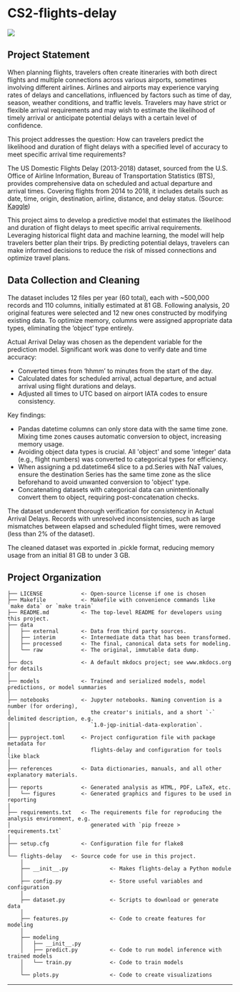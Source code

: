 # CS2-flights-delay

<a target="_blank" href="https://cookiecutter-data-science.drivendata.org/">
    <img src="https://img.shields.io/badge/CCDS-Project%20template-328F97?logo=cookiecutter" />
</a>

## Project Statement

When planning flights, travelers often create itineraries with both direct flights and multiple connections across various airports, sometimes involving different airlines. Airlines and airports may experience varying rates of delays and cancellations, influenced by factors such as time of day, season, weather conditions, and traffic levels. Travelers may have strict or flexible arrival requirements and may wish to estimate the likelihood of timely arrival or anticipate potential delays with a certain level of confidence.

This project addresses the question: How can travelers predict the likelihood and duration of flight delays with a specified level of accuracy to meet specific arrival time requirements?

The US Domestic Flights Delay (2013-2018) dataset, sourced from the U.S. Office of Airline Information, Bureau of Transportation Statistics (BTS), provides comprehensive data on scheduled and actual departure and arrival times. Covering flights from 2014 to 2018, it includes details such as date, time, origin, destination, airline, distance, and delay status. (Source: [Kaggle](https://www.kaggle.com/datasets/gabrielluizone/us-domestic-flights-delay-prediction-2013-2018))

This project aims to develop a predictive model that estimates the likelihood and duration of flight delays to meet specific arrival requirements. Leveraging historical flight data and machine learning, the model will help travelers better plan their trips. By predicting potential delays, travelers can make informed decisions to reduce the risk of missed connections and optimize travel plans.

## Data Collection and Cleaning

The dataset includes 12 files per year (60 total), each with ~500,000 records and 110 columns, initially estimated at 81 GB. Following analysis, 20 original features were selected and 12 new ones constructed by modifying existing data. To optimize memory, columns were assigned appropriate data types, eliminating the ‘object’ type entirely.

Actual Arrival Delay was chosen as the dependent variable for the prediction model. Significant work was done to verify date and time accuracy:
*	Converted times from ‘hhmm’ to minutes from the start of the day.
*	Calculated dates for scheduled arrival, actual departure, and actual arrival using flight durations and delays.
*	Adjusted all times to UTC based on airport IATA codes to ensure consistency.

Key findings:
*	Pandas datetime columns can only store data with the same time zone. Mixing time zones causes automatic conversion to object, increasing memory usage.
*	Avoiding object data types is crucial. All 'object' and some 'integer' data (e.g., flight numbers) was converted to categorical types for efficiency.
*	When assigning a pd.datetime64 slice to a pd.Series with NaT values, ensure the destination Series has the same time zone as the slice beforehand to avoid unwanted conversion to 'object' type.
*	Concatenating datasets with categorical data can unintentionally convert them to object, requiring post-concatenation checks.

The dataset underwent thorough verification for consistency in Actual Arrival Delays. Records with unresolved inconsistencies, such as large mismatches between elapsed and scheduled flight times, were removed (less than 2% of the dataset).

The cleaned dataset was exported in .pickle format, reducing memory usage from an initial 81 GB to under 3 GB.



## Project Organization

```
├── LICENSE            <- Open-source license if one is chosen
├── Makefile           <- Makefile with convenience commands like `make data` or `make train`
├── README.md          <- The top-level README for developers using this project.
├── data
│   ├── external       <- Data from third party sources.
│   ├── interim        <- Intermediate data that has been transformed.
│   ├── processed      <- The final, canonical data sets for modeling.
│   └── raw            <- The original, immutable data dump.
│
├── docs               <- A default mkdocs project; see www.mkdocs.org for details
│
├── models             <- Trained and serialized models, model predictions, or model summaries
│
├── notebooks          <- Jupyter notebooks. Naming convention is a number (for ordering),
│                         the creator's initials, and a short `-` delimited description, e.g.
│                         `1.0-jqp-initial-data-exploration`.
│
├── pyproject.toml     <- Project configuration file with package metadata for 
│                         flights-delay and configuration for tools like black
│
├── references         <- Data dictionaries, manuals, and all other explanatory materials.
│
├── reports            <- Generated analysis as HTML, PDF, LaTeX, etc.
│   └── figures        <- Generated graphics and figures to be used in reporting
│
├── requirements.txt   <- The requirements file for reproducing the analysis environment, e.g.
│                         generated with `pip freeze > requirements.txt`
│
├── setup.cfg          <- Configuration file for flake8
│
└── flights-delay   <- Source code for use in this project.
    │
    ├── __init__.py             <- Makes flights-delay a Python module
    │
    ├── config.py               <- Store useful variables and configuration
    │
    ├── dataset.py              <- Scripts to download or generate data
    │
    ├── features.py             <- Code to create features for modeling
    │
    ├── modeling                
    │   ├── __init__.py 
    │   ├── predict.py          <- Code to run model inference with trained models          
    │   └── train.py            <- Code to train models
    │
    └── plots.py                <- Code to create visualizations
```

--------

